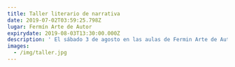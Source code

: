 ```yaml
---
title: Taller literario de narrativa
date: 2019-07-02T03:59:25.798Z
lugar: Fermín Arte de Autor
expirydate: 2019-08-03T13:30:00.000Z
description: ' El sábado 3 de agosto en las aulas de Fermin Arte de Autor, el nuevo taller literario "De la lectura a la escritura". Los cupos son limitados. Para inscripciones y consultas comunicarse al 11 6255 3050. También pueden escribir al mail: info@ferminartedeautor.com.ar o al Facebook o Instagram de Fermin Arte De Autor. '
images:
  - /img/taller.jpg
---
```


